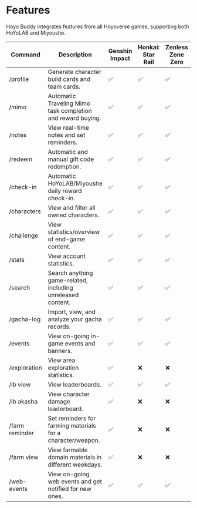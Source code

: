 # Features

Hoyo Buddy integrates features from all Hoyoverse games, supporting both HoYoLAB and Miyoushe.

| Command        | Description                                                                 | Genshin Impact | Honkai: Star Rail | Zenless Zone Zero | Honkai Impact 3rd | Tears of Themis |
| -------------- | --------------------------------------------------------------------------- | -------------- | --------------------------------- | ----------------- | ----------------- | --------------- |
| /profile       | Generate character build cards and team cards.              | ✅              | ✅                                 | ✅                 | ❌                 | ❌               |
| /mimo          | Automatic Traveling Mimo task completion and reward buying. | ✅              | ✅                                 | ✅                 | ❌                 | ❌               |
| /notes         | View real-time notes and set reminders.                     | ✅              | ✅                                 | ✅                 | ✅                 | ❌               |
| /redeem        | Automatic and manual gift code redemption.                  | ✅              | ✅                                 | ✅                 | ❌                 | ✅               |
| /check-in      | Automatic HoYoLAB/Miyoushe daily reward check-in.           | ✅              | ✅                                 | ✅                 | ✅                 | ✅               |
| /characters    | View and filter all owned characters.                       | ✅              | ✅                                 | ✅                 | ✅                 | ❌               |
| /challenge     | View statistics/overview of end-game content.               | ✅              | ✅                                 | ✅                 | ❌                 | ❌               |
| /stats         | View account statistics.                                    | ✅              | ✅                                 | ✅                 | ✅                 | ❌               |
| /search        | Search anything game-related, including unreleased content. | ✅              | ✅                                 | ✅                 | ❌                 | ❌               |
| /gacha-log     | Import, view, and analyze your gacha records.               | ✅              | ✅                                 | ✅                 | ❌                 | ❌               |
| /events        | View on-going in-game events and banners.                   | ✅              | ✅                                 | ✅                 | ❌                 | ❌               |
| /exploration   | View area exploration statistics.                           | ✅              | ❌                                 | ❌                 | ❌                 | ❌               |
| /lb view       | View leaderboards.                                          | ✅              | ✅                                 | ✅                 | ❌                 | ❌               |
| /lb akasha     | View character damage leaderboard.                          | ✅              | ❌                                 | ❌                 | ❌                 | ❌               |
| /farm reminder | Set reminders for farming materials for a character/weapon. | ✅              | ❌                                 | ❌                 | ❌                 | ❌               |
| /farm view     | View farmable domain materials in different weekdays.       | ✅              | ❌                                 | ❌                 | ❌                 | ❌               |
| /web-events    | View on-going web events and get notified for new ones.     | ✅              | ✅                                 | ✅                 | ✅                 | ✅               |
